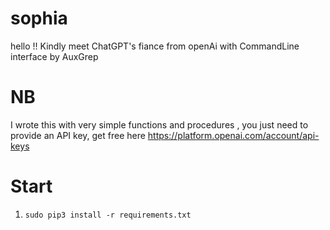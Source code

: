# sophia
hello !! Kindly meet ChatGPT's fiance from openAi with CommandLine interface by AuxGrep

# NB
I wrote this with very simple functions and procedures , you just need to provide an API key, get free here https://platform.openai.com/account/api-keys

# Start 
1. ```` sudo pip3 install -r requirements.txt ````

